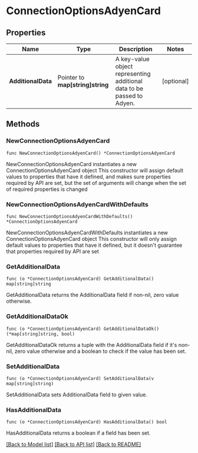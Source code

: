 # ConnectionOptionsAdyenCard

## Properties

Name | Type | Description | Notes
------------ | ------------- | ------------- | -------------
**AdditionalData** | Pointer to **map[string]string** | A key-value object representing additional data to be passed to Adyen. | [optional] 

## Methods

### NewConnectionOptionsAdyenCard

`func NewConnectionOptionsAdyenCard() *ConnectionOptionsAdyenCard`

NewConnectionOptionsAdyenCard instantiates a new ConnectionOptionsAdyenCard object
This constructor will assign default values to properties that have it defined,
and makes sure properties required by API are set, but the set of arguments
will change when the set of required properties is changed

### NewConnectionOptionsAdyenCardWithDefaults

`func NewConnectionOptionsAdyenCardWithDefaults() *ConnectionOptionsAdyenCard`

NewConnectionOptionsAdyenCardWithDefaults instantiates a new ConnectionOptionsAdyenCard object
This constructor will only assign default values to properties that have it defined,
but it doesn't guarantee that properties required by API are set

### GetAdditionalData

`func (o *ConnectionOptionsAdyenCard) GetAdditionalData() map[string]string`

GetAdditionalData returns the AdditionalData field if non-nil, zero value otherwise.

### GetAdditionalDataOk

`func (o *ConnectionOptionsAdyenCard) GetAdditionalDataOk() (*map[string]string, bool)`

GetAdditionalDataOk returns a tuple with the AdditionalData field if it's non-nil, zero value otherwise
and a boolean to check if the value has been set.

### SetAdditionalData

`func (o *ConnectionOptionsAdyenCard) SetAdditionalData(v map[string]string)`

SetAdditionalData sets AdditionalData field to given value.

### HasAdditionalData

`func (o *ConnectionOptionsAdyenCard) HasAdditionalData() bool`

HasAdditionalData returns a boolean if a field has been set.


[[Back to Model list]](../README.md#documentation-for-models) [[Back to API list]](../README.md#documentation-for-api-endpoints) [[Back to README]](../README.md)


